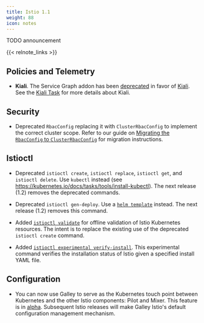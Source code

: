 ```yaml
---
title: Istio 1.1
weight: 88
icon: notes
---
```


TODO announcement

{{< relnote_links >}}

## Policies and Telemetry

- **Kiali**. The Service Graph addon has been [deprecated](https://github.com/istio/istio/issues/9066) in favor of [Kiali](https://www.kiali.io). See the [Kiali Task](/docs/tasks/telemetry/kiali/) for more details about Kiali.

## Security

- Deprecated `RbacConfig` replacing it with `ClusterRbacConfig` to implement the correct cluster scope.
  Refer to our guide on [Migrating the `RbacConfig` to `ClusterRbacConfig`](/docs/setup/kubernetes/upgrading-istio#migrating-the-rbacconfig-to-clusterrbacconfig)
  for migration instructions.

## Istioctl

- Deprecated `istioctl create`, `istioctl replace`, `istioctl get`, and `istioctl delete`. Use `kubectl` instead (see <https://kubernetes.io/docs/tasks/tools/install-kubectl>). The next release (1.2) removes the deprecated commands.
- Deprecated `istioctl gen-deploy`. Use a [`helm template`](/docs/setup/kubernetes/helm-install/#option-1-install-with-helm-via-helm-template) instead. The next release (1.2) removes this command.

- Added [`istioctl validate`](/docs/reference/commands/istioctl/#istioctl-validate) for offline validation of Istio Kubernetes resources. The intent is to replace the existing use of the deprecated `istioctl create` command.

- Added [`istioctl experimental verify-install`](/docs/reference/commands/istioctl/#istioctl-experimental-verify-install). This experimental command verifies the installation status of Istio given a specified install YAML file.

## Configuration

- You can now use Galley to serve as the Kubernetes touch point between Kubernetes and the other Istio components: Pilot and Mixer. This feature is in [alpha](https://preliminary.istio.io/about/feature-stages/#feature-phase-definitions). Subsequent Istio releases will make Galley Istio's default configuration management mechanism.
